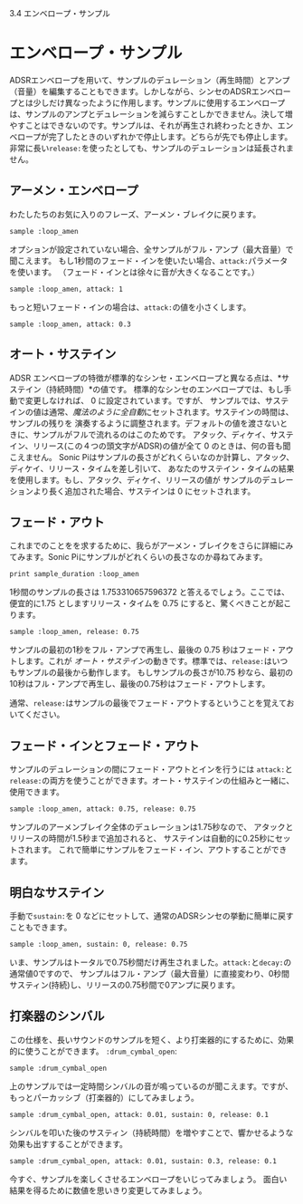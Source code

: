 3.4 エンベロープ・サンプル

# エンベロープ・サンプル

ADSRエンベロープを用いて、サンプルのデュレーション（再生時間）とアンプ（音量）を編集することもできます。しかしながら、シンセのADSRエンベロープとは少しだけ異なったように作用します。サンプルに使用するエンベロープは、サンプルのアンプとデュレーションを減らすことしかできません。決して増やすことはできないのです。サンプルは、それが再生され終わったときか、エンベロープが完了したときのいずれかで停止します。どちらが先でも停止します。非常に長い`release:`を使ったとしても、サンプルのデュレーションは延長されません。

## アーメン・エンベロープ

わたしたちのお気に入りのフレーズ、アーメン・ブレイクに戻ります。

```
sample :loop_amen
```

オプションが設定されていない場合、全サンプルがフル・アンプ（最大音量）で聞こえます。
もし1秒間のフェード・インを使いたい場合、`attack:`パラメータを使います。
（フェード・インとは徐々に音が大きくなることです。）

```
sample :loop_amen, attack: 1
```

もっと短いフェード・インの場合は、`attack:`の値を小さくします。

```
sample :loop_amen, attack: 0.3
```

## オート・サステイン

ADSR エンベロープの特徴が標準的なシンセ・エンベロープと異なる点は、*サステイン（持続時間）*の値です。
標準的なシンセのエンベロープでは、もし手動で変更しなければ、 0 に設定されています。ですが、
サンプルでは、サステインの値は通常、*魔法のように全自動*にセットされます。サステインの時間は、サンプルの残りを
演奏するように調整されます。デフォルトの値を渡さないときに、サンプルがフルで流れるのはこのためです。
アタック、ディケイ、サステイン、リリース(この４つの頭文字がADSR)の値が全て 0 のときは、何の音も聞こえません。
Sonic Piはサンプルの長さがどれくらいなのか計算し、アタック、ディケイ、リリース・タイムを差し引いて、
あなたのサステイン・タイムの結果を使用します。もし、アタック、ディケイ、リリースの値が
サンプルのデュレーションより長く追加された場合、サステインは 0 にセットされます。

## フェード・アウト

これまでのことをを求するために、我らがアーメン・ブレイクをさらに詳細にみてみます。Sonic Piにサンプルがどれくらいの長さなのか尋ねてみます。

```
print sample_duration :loop_amen
```

1秒間のサンプルの長さは 1.753310657596372 と答えるでしょう。ここでは、便宜的に1.75 としますリリース・タイムを  0.75 にすると、驚くべきことが起こります。

```
sample :loop_amen, release: 0.75
```

サンプルの最初の1秒をフル・アンプで再生し、最後の 0.75 秒はフェード・アウトします。これが *オート・サステイン*の動きです。標準では、`release:`はいつもサンプルの最後から動作します。
もしサンプルの長さが10.75 秒なら、最初の10秒はフル・アンプで再生し、最後の0.75秒はフェード・アウトします。

通常、`release:`はサンプルの最後でフェード・アウトするということを覚えておいてください。

## フェード・インとフェード・アウト

サンプルのデュレーションの間にフェード・アウトとインを行うには
`attack:`と`release:`の両方を使うことができます。オート・サステインの仕組みと一緒に、
使用できます。

```
sample :loop_amen, attack: 0.75, release: 0.75
```

サンプルのアーメンブレイク全体のデュレーションは1.75秒なので、
アタックとリリースの時間が1.5秒まで追加されると、
サステインは自動的に0.25秒にセットされます。
これで簡単にサンプルをフェード・イン、アウトすることができます。

## 明白なサステイン

手動で`sustain:`を 0 などにセットして、通常のADSRシンセの挙動に簡単に戻すこともできます。

```
sample :loop_amen, sustain: 0, release: 0.75
```

いま、サンプルはトータルで0.75秒間だけ再生されました。`attack:`と`decay:`の通常値0ですので、
サンプルはフル・アンプ（最大音量）に直接変わり、0秒間サスティン(持続)し、リリースの0.75秒間で0アンプに戻ります。

## 打楽器のシンバル

この仕様を、長いサウンドのサンプルを短く、より打楽器的にするために、効果的に使うことができます。
`:drum_cymbal_open`:

```
sample :drum_cymbal_open
```

上のサンプルでは一定時間シンバルの音が鳴っているのが聞こえます。ですが、もっとパーカッシブ（打楽器的）にしてみましょう。

```
sample :drum_cymbal_open, attack: 0.01, sustain: 0, release: 0.1
```

シンバルを叩いた後のサスティン（持続時間）を増やすことで、響かせるような効果も出すすることができます。

```
sample :drum_cymbal_open, attack: 0.01, sustain: 0.3, release: 0.1
```

今すぐ、サンプルを楽しくさせるエンベロープをいじってみましょう。
面白い結果を得るために数値を思いきり変更してみましょう。
